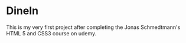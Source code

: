 # DineIn
This is my very first project after completing the Jonas Schmedtmann's HTML 5 and CSS3 course on udemy.
